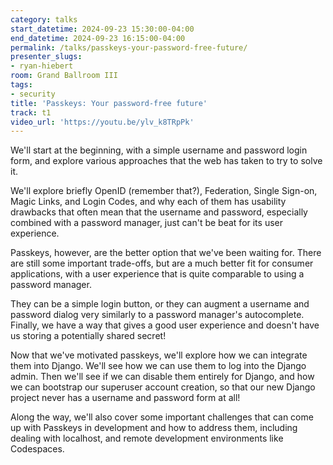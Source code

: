 ```yaml
---
category: talks
start_datetime: 2024-09-23 15:30:00-04:00
end_datetime: 2024-09-23 16:15:00-04:00
permalink: /talks/passkeys-your-password-free-future/
presenter_slugs:
- ryan-hiebert
room: Grand Ballroom III
tags:
- security
title: 'Passkeys: Your password-free future'
track: t1
video_url: 'https://youtu.be/ylv_k8TRpPk'
---
```


We'll start at the beginning, with a simple username and password login form, and explore various approaches that the web has taken to try to solve it.

We'll explore briefly OpenID (remember that?), Federation, Single Sign-on, Magic Links, and Login Codes, and why each of them has usability drawbacks that often mean that the username and password, especially combined with a password manager, just can't be beat for its user experience.

Passkeys, however, are the better option that we've been waiting for. There are still some important trade-offs, but are a much better fit for consumer applications, with a user experience that is quite comparable to using a password manager.

They can be a simple login button, or they can augment a username and password dialog very similarly to a password manager's autocomplete. Finally, we have a way that gives a good user experience and doesn't have us storing a potentially shared secret!

Now that we've motivated passkeys, we'll explore how we can integrate them into Django. We'll see how we can use them to log into the Django admin. Then we'll see if we can disable them entirely for Django, and how we can bootstrap our superuser account creation, so that our new Django project never has a username and password form at all!

Along the way, we'll also cover some important challenges that can come up with Passkeys in development and how to address them, including dealing with localhost, and remote development environments like Codespaces.
